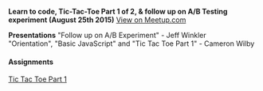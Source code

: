 **Learn to code, Tic-Tac-Toe Part 1 of 2, & follow up on A/B Testing experiment (August 25th 2015)**
[View on Meetup.com](http://www.meetup.com/Origin-Code-Academy-Meetup/events/224587422/)

**Presentations**
"Follow up on A/B Experiment" - Jeff Winkler<br />
"Orientation", "Basic JavaScript" and "Tic Tac Toe Part 1" - Cameron Wilby

#### Assignments
[Tic Tac Toe Part 1](https://github.com/OriginCodeAcademy/Meetup/tree/master/Projects/01-TicTacToe)
